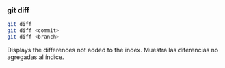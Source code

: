 ###  git diff

```bash
git diff
git diff <commit>
git diff <branch>
```

Displays the differences not added to the index.
Muestra las diferencias no agregadas al índice.
